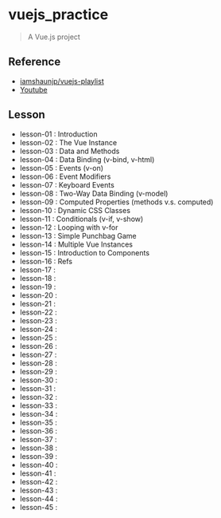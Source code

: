 # vuejs_practice

> A Vue.js project

## Reference
+ [iamshaunjp/vuejs-playlist](https://github.com/iamshaunjp/vuejs-playlist)
+ [Youtube](https://www.youtube.com/watch?v=5LYrN_cAJoA)

## Lesson
+ lesson-01 : Introduction
+ lesson-02 : The Vue Instance
+ lesson-03 : Data and Methods
+ lesson-04 : Data Binding (v-bind, v-html)
+ lesson-05 : Events (v-on)
+ lesson-06 : Event Modifiers
+ lesson-07 : Keyboard Events
+ lesson-08 : Two-Way Data Binding (v-model)
+ lesson-09 : Computed Properties (methods v.s. computed)
+ lesson-10 : Dynamic CSS Classes
+ lesson-11 : Conditionals (v-if, v-show)
+ lesson-12 : Looping with v-for
+ lesson-13 : Simple Punchbag Game
+ lesson-14 : Multiple Vue Instances
+ lesson-15 : Introduction to Components
+ lesson-16 : Refs
+ lesson-17 : 
+ lesson-18 :
+ lesson-19 :
+ lesson-20 :
+ lesson-21 :
+ lesson-22 :
+ lesson-23 :
+ lesson-24 :
+ lesson-25 :
+ lesson-26 :
+ lesson-27 :
+ lesson-28 :
+ lesson-29 :
+ lesson-30 :
+ lesson-31 :
+ lesson-32 :
+ lesson-33 :
+ lesson-34 :
+ lesson-35 :
+ lesson-36 :
+ lesson-37 : 
+ lesson-38 :
+ lesson-39 :
+ lesson-40 :
+ lesson-41 :
+ lesson-42 :
+ lesson-43 :
+ lesson-44 :
+ lesson-45 :